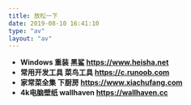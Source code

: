 ```yaml
---
title: 放松一下
date: 2019-08-10 16:41:10
type: "av"
layout: "av"
---
```



[comment]: <> (# 资源共享)
* <b>Windows 重装 黑鲨 https://www.heisha.net<b>
* <b>常用开发工具 菜鸟工具 https://c.runoob.com<b>
* <b>家常菜全集 下厨房 https://www.xiachufang.com<b>
* <b>4k电脑壁纸 wallhaven https://wallhaven.cc<b>

